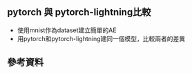 ## pytorch 與 pytorch-lightning比較
- 使用mnist作為dataset建立簡單的AE
- 用pytorch和pytorch-lightning建同一個模型，比較兩者的差異

## 參考資料